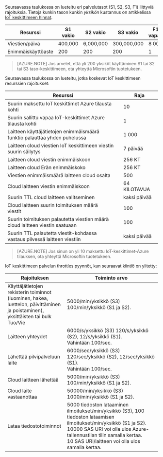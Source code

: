 Seuraavassa taulukossa on lueteltu eri palvelutasot (S1, S2, S3, F1) liittyviä rajoituksia. Tietoja kunkin tason kunkin *yksikön* kustannus on artikkelissa [IoT keskittimeen hinnat](https://azure.microsoft.com/pricing/details/iot-hub/).

| Resurssi | S1 vakio | S2 vakio | S3 vakio | F1 vapaa |
| -------- | ----------- | ----------- | ----------- | ------- |
| Viestien/päivä | 400,000 | 6,000,000   | 300,000,000 | 8 000   |
| Enimmäiskäyttöaste | 200    | 200         | 200         | 1       |

> [AZURE.NOTE] Jos arvelet, että yli 200 yksiköt käyttäminen S1 tai S2 tai S3 taso-keskittimeen, ota yhteyttä Microsoftin tuotetukeen.

Seuraavassa taulukossa on lueteltu, jotka koskevat IoT keskittimeen resurssien rajoitukset:

| Resurssi | Raja |
| -------- | ----- |
| Suurin maksettu IoT keskittimet Azure tilausta kohti | 10 |
| Suurin sallittu vapaa IoT-keskittimet Azure tilausta kohti | 1 |
| Laitteen käyttäjätietojen enimmäismäärä<br/>  funktio palauttaa yhden puhelussa | 1 000 |
| Laitteen cloud viestien IoT keskittimeen viestin suurin säilytys | 7 päivää |
| Laitteen cloud viestin enimmäiskoon | 256 KT |
| Laitteen cloud Erän enimmäiskoko | 256 KT |
| Viestien enimmäismäärä laitteen cloud osalta | 500 |
| Cloud laitteen viestin enimmäiskoon | 64 KILOTAVUA |
| Suurin TTL cloud laitteen valitseminen | kaksi päivää |
| Cloud laitteen suurin toimituksen määrä <br/> viestit | 100 |
| Suurin toimituksen palautetta viestien määrä <br/> cloud laitteen viestin saatuaan | 100 |
| Suurin TTL palautetta viestit-kohdassa <br/> vastaus pilvessä laitteen viestiin | kaksi päivää |

> [AZURE.NOTE] Jos sinun on yli 10 maksettu IoT-keskittimet-Azure tilauksen, ota yhteyttä Microsoftin tuotetukeen.

IoT keskittimeen palvelun throttles pyynnöt, kun seuraavat kiintiö on ylitetty:

| Rajoituksen | Toiminto arvo |
| -------- | ------------- |
| Käyttäjätietojen rekisterin toiminnot <br/> (luominen, hakea, luettelon, päivittäminen ja poistaminen), <br/> yksittäisten tai bulk Tuo/Vie | 5000/min/yksikkö (S3) <br/> 100/min/yksikkö (S1 ja S2). |
| Laitteen yhteydet | 6000/s/yksikkö (S3) 120/s/yksikkö (S2), 12/s/yksikkö (S1). <br/>Vähintään 100/sec. |
| Lähettää pilvipalveluun laite | 6000/sec/yksikkö (S3) 120/sec/yksikkö (S2), 12/sec/yksikkö (S1). <br/>Vähintään 100/sec. |
| Cloud laitteen lähettää | 5000/min/yksikkö (S3) 100/min/yksikkö (S1 ja S2). |
| Cloud laite vastaanottaa | 50000/min/yksikkö (S3) 1000/min/yksikkö (S1 ja S2). |
| Lataa tiedostotoiminnot | 5000 tiedoston lataaminen ilmoitukset/min/yksikkö (S3), 100 tiedoston lataamisen ilmoitukset/min/yksikkö (S1 ja S2). <br/> 10000 SAS URI voi olla ulos Azure-tallennustilan tilin samalla kertaa.<br/> 10 SAS URI/laitteen voi olla ulos samalla kertaa. |
